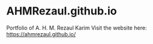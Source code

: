 # AHMRezaul.github.io
Portfolio of A. H. M. Rezaul Karim
Visit the website here: https://ahmrezaul.github.io/
